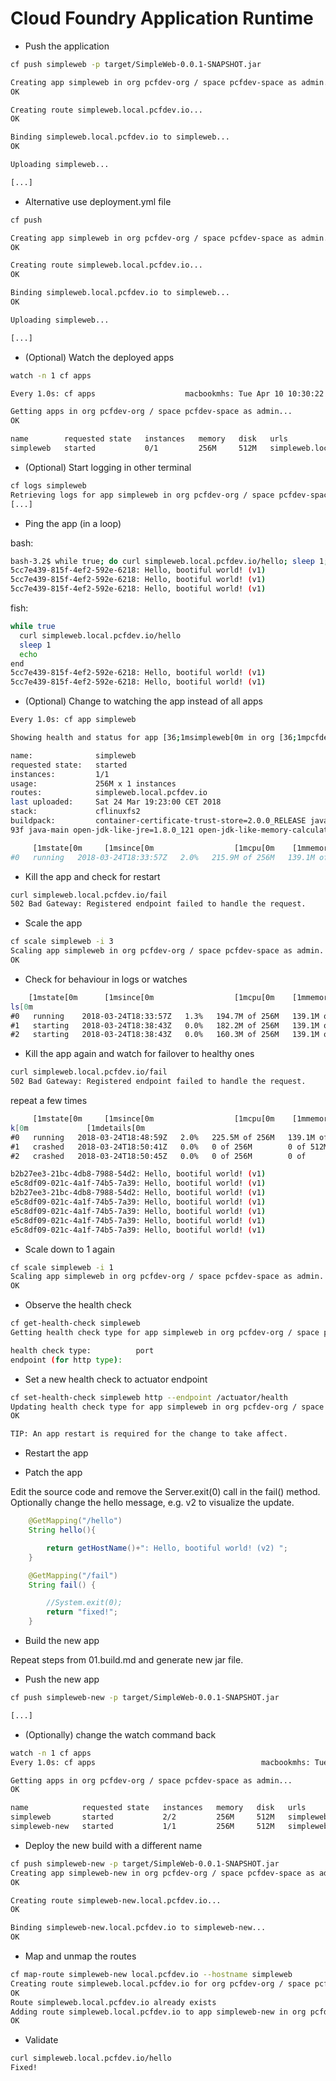 # Cloud Foundry Application Runtime

* Push the application

```bash
cf push simpleweb -p target/SimpleWeb-0.0.1-SNAPSHOT.jar

Creating app simpleweb in org pcfdev-org / space pcfdev-space as admin...
OK

Creating route simpleweb.local.pcfdev.io...
OK

Binding simpleweb.local.pcfdev.io to simpleweb...
OK

Uploading simpleweb...

[...]
```

* Alternative use deployment.yml file

```bash
cf push  

Creating app simpleweb in org pcfdev-org / space pcfdev-space as admin...
OK

Creating route simpleweb.local.pcfdev.io...
OK

Binding simpleweb.local.pcfdev.io to simpleweb...
OK

Uploading simpleweb...

[...]
```

* (Optional) Watch the deployed apps

```bash
watch -n 1 cf apps

Every 1.0s: cf apps                    macbookmhs: Tue Apr 10 10:30:22 2018

Getting apps in org pcfdev-org / space pcfdev-space as admin...
OK

name        requested state   instances   memory   disk   urls
simpleweb   started           0/1         256M     512M   simpleweb.local.pcfdev.io
```

* (Optional) Start logging in other terminal

```bash
cf logs simpleweb
Retrieving logs for app simpleweb in org pcfdev-org / space pcfdev-space as admin...
[...]
```

* Ping the app (in a loop)

bash:

```bash
bash-3.2$ while true; do curl simpleweb.local.pcfdev.io/hello; sleep 1;echo; done
5cc7e439-815f-4ef2-592e-6218: Hello, bootiful world! (v1)
5cc7e439-815f-4ef2-592e-6218: Hello, bootiful world! (v1)
5cc7e439-815f-4ef2-592e-6218: Hello, bootiful world! (v1)
```

fish:

```bash
while true
  curl simpleweb.local.pcfdev.io/hello
  sleep 1
  echo
end
5cc7e439-815f-4ef2-592e-6218: Hello, bootiful world! (v1)
5cc7e439-815f-4ef2-592e-6218: Hello, bootiful world! (v1)
```

* (Optional) Change to watching the app instead of all apps

```bash
Every 1.0s: cf app simpleweb                                                                                       macbookmhs: Tue Apr 10 10:43:48 2018

Showing health and status for app [36;1msimpleweb[0m in org [36;1mpcfdev-org[0m / space [36;1mpcfdev-space[0m as [36;1madmin[0m...

name:              simpleweb
requested state:   started
instances:         1/1
usage:             256M x 1 instances
routes:            simpleweb.local.pcfdev.io
last uploaded:     Sat 24 Mar 19:23:00 CET 2018
stack:             cflinuxfs2
buildpack:         container-certificate-trust-store=2.0.0_RELEASE java-buildpack=v3.13-offline-https://github.com/cloudfoundry/java-buildpack.git#03b4
93f java-main open-jdk-like-jre=1.8.0_121 open-jdk-like-memory-calculator=2.0.2_RELEASE spring-auto-reconfiguration=1.10...

     [1mstate[0m     [1msince[0m                  [1mcpu[0m    [1mmemory[0m           [1mdisk[0m             [1mdetails[0m
#0   running   2018-03-24T18:33:57Z   2.0%   215.9M of 256M   139.1M of 512M
```

* Kill the app and check for restart

```bash
curl simpleweb.local.pcfdev.io/fail
502 Bad Gateway: Registered endpoint failed to handle the request.
```

* Scale the app

```bash
cf scale simpleweb -i 3
Scaling app simpleweb in org pcfdev-org / space pcfdev-space as admin...
OK
```

* Check for behaviour in logs or watches

```bash
    [1mstate[0m      [1msince[0m                  [1mcpu[0m    [1mmemory[0m           [1mdisk[0m             [1mdetai
ls[0m
#0   running    2018-03-24T18:33:57Z   1.3%   194.7M of 256M   139.1M of 512M
#1   starting   2018-03-24T18:38:43Z   0.0%   182.2M of 256M   139.1M of 512M
#2   starting   2018-03-24T18:38:43Z   0.0%   160.3M of 256M   139.1M of 512M
```

* Kill the app again and watch for failover to healthy ones

```bash
curl simpleweb.local.pcfdev.io/fail
502 Bad Gateway: Registered endpoint failed to handle the request.
```

repeat a few times

```bash
     [1mstate[0m     [1msince[0m                  [1mcpu[0m    [1mmemory[0m           [1mdis
k[0m             [1mdetails[0m
#0   running   2018-03-24T18:48:59Z   2.0%   225.5M of 256M   139.1M of 512M
#1   crashed   2018-03-24T18:50:41Z   0.0%   0 of 256M        0 of 512M
#2   crashed   2018-03-24T18:50:45Z   0.0%   0 of 256M        0 of
```

```bash
b2b27ee3-21bc-4db8-7988-54d2: Hello, bootiful world! (v1)
e5c8df09-021c-4a1f-74b5-7a39: Hello, bootiful world! (v1)
b2b27ee3-21bc-4db8-7988-54d2: Hello, bootiful world! (v1)
e5c8df09-021c-4a1f-74b5-7a39: Hello, bootiful world! (v1)
e5c8df09-021c-4a1f-74b5-7a39: Hello, bootiful world! (v1)
e5c8df09-021c-4a1f-74b5-7a39: Hello, bootiful world! (v1)
e5c8df09-021c-4a1f-74b5-7a39: Hello, bootiful world! (v1)
```

* Scale down to 1 again

```bash
cf scale simpleweb -i 1
Scaling app simpleweb in org pcfdev-org / space pcfdev-space as admin...
OK
```

* Observe the health check

```bash
cf get-health-check simpleweb
Getting health check type for app simpleweb in org pcfdev-org / space pcfdev-space as admin...

health check type:          port
endpoint (for http type):
```

* Set a new health check to actuator endpoint

```bash
cf set-health-check simpleweb http --endpoint /actuator/health
Updating health check type for app simpleweb in org pcfdev-org / space pcfdev-space as admin...
OK

TIP: An app restart is required for the change to take affect.
```

* Restart the app


* Patch the app

Edit the source code and remove the Server.exit(0) call in the fail() method.
Optionally change the hello message, e.g. v2 to visualize the update.

```java
	@GetMapping("/hello")
	String hello(){

		return getHostName()+": Hello, bootiful world! (v2) ";
	}

	@GetMapping("/fail")
	String fail() {

		//System.exit(0);
		return "fixed!";
	}
```

* Build the new app

Repeat steps from 01.build.md and generate new jar file.

* Push the new app

```bash
cf push simpleweb-new -p target/SimpleWeb-0.0.1-SNAPSHOT.jar

[...]
```

* (Optionally) change the watch command back 

```bash
watch -n 1 cf apps
Every 1.0s: cf apps                                     macbookmhs: Tue Apr 10 12:05:25 2018

Getting apps in org pcfdev-org / space pcfdev-space as admin...
OK

name            requested state   instances   memory   disk   urls
simpleweb       started           2/2         256M     512M   simpleweb.local.pcfdev.io
simpleweb-new   started           1/1         256M     512M   simpleweb-new.local.pcfdev.io
```

* Deploy the new build with a different name

```bash
cf push simpleweb-new -p target/SimpleWeb-0.0.1-SNAPSHOT.jar
Creating app simpleweb-new in org pcfdev-org / space pcfdev-space as admin...
OK

Creating route simpleweb-new.local.pcfdev.io...
OK

Binding simpleweb-new.local.pcfdev.io to simpleweb-new...
OK
```

* Map and unmap the routes

```bash
cf map-route simpleweb-new local.pcfdev.io --hostname simpleweb
Creating route simpleweb.local.pcfdev.io for org pcfdev-org / space pcfdev-space as admin...
OK
Route simpleweb.local.pcfdev.io already exists
Adding route simpleweb.local.pcfdev.io to app simpleweb-new in org pcfdev-org / space pcfdev-space as admin...
OK
```

* Validate

```bash
curl simpleweb.local.pcfdev.io/hello
Fixed!
```
